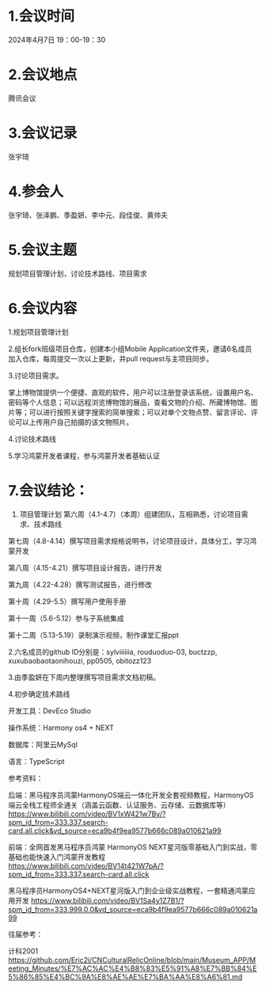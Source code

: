 # 1.会议时间
2024年4月7日  19：00-19：30

# 2.会议地点
腾讯会议

# 3.会议记录
张宇琦

# 4.参会人
张宇琦、张泽鹏、季盈妍、李中元、段佳俊、黄帅夫

# 5.会议主题
规划项目管理计划，讨论技术路线、项目需求

# 6.会议内容
1.规划项目管理计划

2.组长fork班级项目仓库，创建本小组Mobile Application文件夹，邀请6名成员加入仓库，每周提交一次以上更新，并pull request与主项目同步。

3.讨论项目需求。

掌上博物馆提供一个便捷、直观的软件，用户可以注册登录该系统，设置用户名、密码等个人信息；可以远程浏览博物馆的展品，查看文物的介绍、所藏博物馆、图片等；可以进行按照关键字搜索的简单搜索；可以对单个文物点赞、留言评论、评论可以上传用户自己拍摄的该文物照片。

4.讨论技术路线

5.学习鸿蒙开发者课程，参与鸿蒙开发者基础认证

# 7.会议结论：
1. 项目管理计划
第六周（4.1-4.7）（本周）组建团队，互相熟悉，讨论项目需求、技术路线

第七周（4.8-4.14）撰写项目需求规格说明书，讨论项目设计，具体分工，学习鸿蒙开发

第八周（4.15-4.21）撰写项目设计报告，进行开发

第九周（4.22-4.28）撰写测试报告，进行修改

第十周（4.29-5.5）撰写用户使用手册

第十一周（5.6-5.12）参与子系统集成

第十二周（5.13-5.19）录制演示视频，制作课堂汇报ppt

2.六名成员的github ID分别是：sylviiiiiia, rouduoduo-03, buctzzp, xuxubaobaotaonihouzi, pp0505, obitozz123

3.由季盈妍在下周内整理撰写项目需求文档初稿。

4.初步确定技术路线

开发工具：DevEco Studio

操作系统：Harmony os4 + NEXT

数据库：阿里云MySql

语言：TypeScript

参考资料：

后端：黑马程序员鸿蒙HarmonyOS端云一体化开发全套视频教程，HarmonyOS端云全栈工程师全通关（涵盖云函数、认证服务、云存储、云数据库等）
https://www.bilibili.com/video/BV1xW421w7By/?spm_id_from=333.337.search-card.all.click&vd_source=eca9b4f9ea9577b666c089a010621a99

前端：全网首发黑马程序员鸿蒙 HarmonyOS NEXT星河版零基础入门到实战，零基础也能快速入门鸿蒙开发教程
https://www.bilibili.com/video/BV14t421W7pA/?spm_id_from=333.337.search-card.all.click

黑马程序员HarmonyOS4+NEXT星河版入门到企业级实战教程，一套精通鸿蒙应用开发
https://www.bilibili.com/video/BV1Sa4y1Z7B1/?spm_id_from=333.999.0.0&vd_source=eca9b4f9ea9577b666c089a010621a99

往届参考：

计科2001
https://github.com/Eric2i/CNCulturalRelicOnline/blob/main/Museum_APP/Meeting_Minutes/%E7%AC%AC%E4%B8%83%E5%91%A8%E7%BB%84%E5%86%85%E4%BC%9A%E8%AE%AE%E7%BA%AA%E8%A6%81.md

